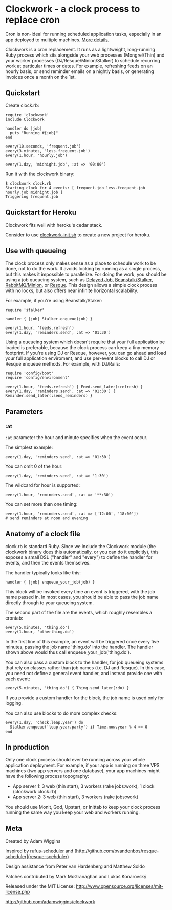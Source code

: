 Clockwork - a clock process to replace cron
===========================================

Cron is non-ideal for running scheduled application tasks, especially in an app
deployed to multiple machines.  [More details.](http://adam.heroku.com/past/2010/4/13/rethinking_cron/)

Clockwork is a cron replacement.  It runs as a lightweight, long-running Ruby
process which sits alongside your web processes (Mongrel/Thin) and your worker
processes (DJ/Resque/Minion/Stalker) to schedule recurring work at particular
times or dates.  For example, refreshing feeds on an hourly basis, or send
reminder emails on a nightly basis, or generating invoices once a month on the
1st.

Quickstart
----------

Create clock.rb:

    require 'clockwork'
    include Clockwork

    handler do |job|
      puts "Running #{job}"
    end

    every(10.seconds, 'frequent.job')
    every(3.minutes, 'less.frequent.job')
    every(1.hour, 'hourly.job')

    every(1.day, 'midnight.job', :at => '00:00')

Run it with the clockwork binary:

    $ clockwork clock.rb
    Starting clock for 4 events: [ frequent.job less.frequent.job hourly.job midnight.job ]
    Triggering frequent.job

Quickstart for Heroku
---------------------

Clockwork fits well with heroku's cedar stack.

Consider to use [clockwork-init.sh](https://gist.github.com/1312172) to create
a new project for heroku.

Use with queueing
-----------------

The clock process only makes sense as a place to schedule work to be done, not
to do the work.  It avoids locking by running as a single process, but this
makes it impossible to parallelize.  For doing the work, you should be using a
job queueing system, such as
[Delayed Job](http://www.therailsway.com/2009/7/22/do-it-later-with-delayed-job),
[Beanstalk/Stalker](http://adam.heroku.com/past/2010/4/24/beanstalk_a_simple_and_fast_queueing_backend/),
[RabbitMQ/Minion](http://adamblog.heroku.com/past/2009/9/28/background_jobs_with_rabbitmq_and_minion/), or
[Resque](http://github.com/blog/542-introducing-resque).  This design allows a
simple clock process with no locks, but also offers near infinite horizontal
scalability.

For example, if you're using Beanstalk/Staker:

    require 'stalker'

    handler { |job| Stalker.enqueue(job) }

    every(1.hour, 'feeds.refresh')
    every(1.day, 'reminders.send', :at => '01:30')

Using a queueing system which doesn't require that your full application be
loaded is preferable, because the clock process can keep a tiny memory
footprint.  If you're using DJ or Resque, however, you can go ahead and load
your full application enviroment, and use per-event blocks to call DJ or Resque
enqueue methods.  For example, with DJ/Rails:

    require 'config/boot'
    require 'config/environment'

    every(1.hour, 'feeds.refresh') { Feed.send_later(:refresh) }
    every(1.day, 'reminders.send', :at => '01:30') { Reminder.send_later(:send_reminders) }

Parameters
----------

### :at

`:at` parameter the hour and minute specifies when the event occur.

The simplest example:

    every(1.day, 'reminders.send', :at => '01:30')

You can omit 0 of the hour:

    every(1.day, 'reminders.send', :at => '1:30')

The wildcard for hour is supported:

    every(1.hour, 'reminders.send', :at => '**:30')

You can set more than one timing:

    every(1.hour, 'reminders.send', :at => ['12:00', '18:00'])
    # send reminders at noon and evening


Anatomy of a clock file
-----------------------

clock.rb is standard Ruby.  Since we include the Clockwork module (the
clockwork binary does this automatically, or you can do it explicitly), this
exposes a small DSL ("handler" and "every") to define the handler for events,
and then the events themselves.

The handler typically looks like this:

    handler { |job| enqueue_your_job(job) }

This block will be invoked every time an event is triggered, with the job name
passed in.  In most cases, you should be able to pass the job name directly
through to your queueing system.

The second part of the file are the events, which roughly resembles a crontab:

    every(5.minutes, 'thing.do')
    every(1.hour, 'otherthing.do')

In the first line of this example, an event will be triggered once every five
minutes, passing the job name 'thing.do' into the handler.  The handler shown
above would thus call enqueue_your_job('thing.do').

You can also pass a custom block to the handler, for job queueing systems that
rely on classes rather than job names (i.e. DJ and Resque).  In this case, you
need not define a general event handler, and instead provide one with each
event:

    every(5.minutes, 'thing.do') { Thing.send_later(:do) }

If you provide a custom handler for the block, the job name is used only for
logging.

You can also use blocks to do more complex checks:

    every(1.day, 'check.leap.year') do
      Stalker.enqueue('leap.year.party') if Time.now.year % 4 == 0
    end

In production
-------------

Only one clock process should ever be running across your whole application
deployment.  For example, if your app is running on three VPS machines (two app
servers and one database), your app machines might have the following process
topography:

* App server 1: 3 web (thin start), 3 workers (rake jobs:work), 1 clock (clockwork clock.rb)
* App server 2: 3 web (thin start), 3 workers (rake jobs:work)

You should use Monit, God, Upstart, or Inittab to keep your clock process
running the same way you keep your web and workers running.

Meta
----

Created by Adam Wiggins

Inspired by [rufus-scheduler](http://rufus.rubyforge.org/rufus-scheduler/) and [http://github.com/bvandenbos/resque-scheduler](resque-scehduler)

Design assistance from Peter van Hardenberg and Matthew Soldo

Patches contributed by Mark McGranaghan and Lukáš Konarovský

Released under the MIT License: http://www.opensource.org/licenses/mit-license.php

http://github.com/adamwiggins/clockwork

